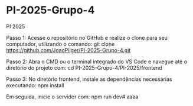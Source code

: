 # PI-2025-Grupo-4
PI 2025

Passo 1: Acesse o repositório no GitHub e realize o clone para seu computador, utilizando o comando:
git clone https://github.com/JoaoPilger/PI-2025-Grupo-4.git

Passo 2: Abra o CMD ou o terminal integrado do VS Code e navegue até o diretório do projeto com:
cd PI-2025-Grupo-4/PI-2025/frontend

Passo 3: No diretório frontend, instale as dependências necessárias executando:
npm install

Em seguida, inicie o servidor com:
npm run dev#   a a a a  
 